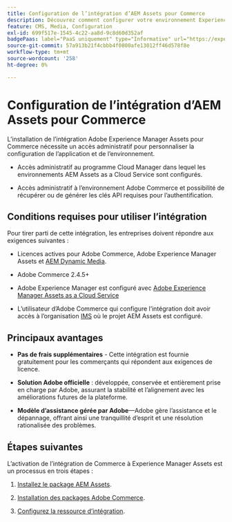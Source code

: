 ```yaml
---
title: Configuration de l’intégration d’AEM Assets pour Commerce
description: Découvrez comment configurer votre environnement Experience Manager Assets afin de gérer les ressources Commerce pour votre boutique.
feature: CMS, Media, Configuration
exl-id: 699f517e-1545-4c22-aa8d-9c8d60d352af
badgePaas: label="PaaS uniquement" type="Informative" url="https://experienceleague.adobe.com/fr/docs/commerce/user-guides/product-solutions" tooltip="S’applique uniquement aux projets Adobe Commerce on Cloud (infrastructure PaaS gérée par Adobe) et aux projets On-premise."
source-git-commit: 57a913b21f4cbbb4f0800afe13012ff46d578f8e
workflow-type: tm+mt
source-wordcount: '258'
ht-degree: 0%

---
```


# Configuration de l’intégration d’AEM Assets pour Commerce

L’installation de l’intégration Adobe Experience Manager Assets pour Commerce nécessite un accès administratif pour personnaliser la configuration de l’application et de l’environnement.

- Accès administratif au programme Cloud Manager dans lequel les environnements AEM Assets as a Cloud Service sont configurés.

- Accès administratif à l’environnement Adobe Commerce et possibilité de récupérer ou de générer les clés API requises pour l’authentification.

## Conditions requises pour utiliser l’intégration

Pour tirer parti de cette intégration, les entreprises doivent répondre aux exigences suivantes :

- Licences actives pour Adobe Commerce, Adobe Experience Manager Assets et [AEM Dynamic Media](https://experienceleague.adobe.com/fr/docs/experience-manager-65/content/assets/dynamic/administering-dynamic-media).

- Adobe Commerce 2.4.5+

- Adobe Experience Manager est configuré avec [Adobe Experience Manager Assets as a Cloud Service](https://experienceleague.adobe.com/fr/docs/experience-manager-cloud-service/content/assets/overview)

- L’utilisateur d’Adobe Commerce qui configure l’intégration doit avoir accès à l’organisation [IMS](https://experienceleague.adobe.com/fr/docs/core-services/interface/administration/organizations#concept_EA8AEE5B02CF46ACBDAD6A8508646255) où le projet AEM Assets est configuré.

## Principaux avantages

- **Pas de frais supplémentaires** - Cette intégration est fournie gratuitement pour les commerçants qui répondent aux exigences de licence.

- **Solution Adobe officielle** : développée, conservée et entièrement prise en charge par Adobe, assurant la stabilité et l’alignement avec les améliorations futures de la plateforme.

- **Modèle d’assistance gérée par Adobe**—Adobe gère l’assistance et le dépannage, offrant ainsi une tranquillité d’esprit et une résolution rationalisée des problèmes.

## Étapes suivantes

L’activation de l’intégration de Commerce à Experience Manager Assets est un processus en trois étapes :

1. [Installez le package AEM Assets](aem-assets-configure-aem.md).

1. [Installation des packages Adobe Commerce](aem-assets-configure-aem.md).

1. [Configurez la ressource d’intégration](aem-assets-setup-synchronization.md).
